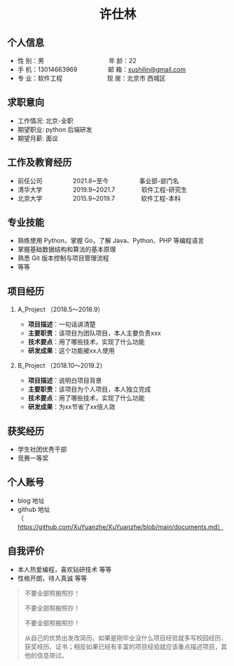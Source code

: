  <center>
     <h1>许仕林</h1>
 </center>



## 个人信息 

* 性 别：男&emsp;&emsp;&emsp;&emsp;&emsp; &emsp;&emsp;&emsp;&emsp;&emsp; 年 龄：22  
* 手 机：13014663969&emsp;&emsp;&emsp;&emsp;&emsp;邮 箱：xushilin@gmail.com    
* 专 业：软件工程&emsp;&emsp;&emsp;&emsp;&emsp;&emsp;&emsp; 现 居：北京市 西城区

## 求职意向

* 工作情况: 北京-全职
* 期望职业: python 后端研发
* 期望月薪: 面议

## 工作及教育经历

* 前任公司&emsp;&emsp;&emsp;&emsp;&emsp;2021.8~至今&emsp;&emsp;&emsp;&emsp;&emsp;事业部-部门名       
* 清华大学&emsp;&emsp;&emsp;&emsp;&emsp;2019.9~2021.7&emsp;&emsp;&emsp;&emsp; 软件工程-研究生         
* 北京大学&emsp;&emsp;&emsp;&emsp;&emsp;2015.9~2019.7&emsp;&emsp;&emsp;&emsp; 软件工程-本科

## 专业技能
* 熟练使用 Python，掌握 Go，了解 Java、Python、PHP 等编程语言
* 掌握基础数据结构和算法的基本原理
* 熟悉 Git 版本控制与项目管理流程
* 等等

## 项目经历
1. A_Project （2018.5～2018.9） 
   * __项目描述__：一句话讲清楚
   * __主要职责__：该项目为团队项目，本人主要负责xxx
   * __技术要点__：用了哪些技术，实现了什么功能
   * __研发成果__：这个功能被xx人使用

2. B_Project （2018.10～2019.2） 
   * __项目描述__：说明白项目背景
   * __主要职责__：该项目为个人项目，本人独立完成
   * __技术要点__：用了哪些技术，实现了什么功能
   * __研发成果__：为xx节省了xx倍人效

## 获奖经历
* 学生社团优秀干部
* 竞赛一等奖

## 个人账号 
* blog 地址
* github 地址（https://github.com/XuYuanzhe/XuYuanzhe/blob/main/documents.md）

## 自我评价 
* 本人热爱编程，喜欢钻研技术 等等
* 性格开朗，待人真诚 等等

> 不要全部照搬照抄！
>
> 不要全部照搬照抄！
>
> 不要全部照搬照抄！
>
> 从自己的优势出发改简历。如果是刚毕业没什么项目经验就多写校园经历、获奖经历、证书；相反如果已经有丰富的项目经验就应该重点描述项目，其他的信息带过。
